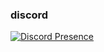 
### discord

[![Discord Presence](https://lanyard.cnrad.dev/api/871682074006945792)](https://discord.com/users/871682074006945792)

